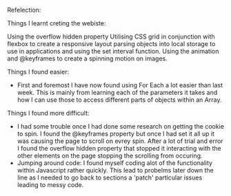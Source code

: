 Refelection:

Things I learnt creting the webiste:

Using the overflow hidden property
Utilising CSS grid in conjunction with flexbox to create a responsive layout
parsing objects into local storage to use in applications and using the set interval function.
Using the animation and @keyframes to create a spinning motion on images.

Things I found easier:

- First and foremost I have now found using For Each a lot easier than last week. This is mainly from learning each of the parameters it takes and how I can use those to access different parts of objects within an Array.

Things I found more difficult:

- I had some trouble once I had done some research on getting the cookie to spin. I found the @keyframes property but once I had set it all up it was causing the page to scroll on evrey spin. After a lot of trial and error I found the overflow hidden property that stopped it interacting with the other elements on the page stopping the scrolling from occuring.
- Jumping around code: I found myself coding alot of the functionality within Javascript rather quickly. This lead to probelms later down the line as I needed to go back to sections a 'patch' particular issues leading to messy code.
